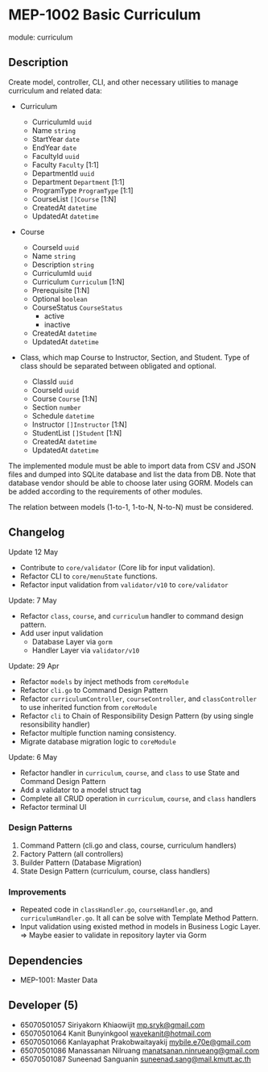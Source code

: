 # MEP-1002 Basic Curriculum

module: curriculum

## Description

Create model, controller, CLI, and other necessary utilities to manage curriculum
and related data:

- Curriculum

  - CurriculumId `uuid`
  - Name `string`
  - StartYear `date`
  - EndYear `date`
  - FacultyId `uuid`
  - Faculty `Faculty` [1:1]
  - DepartmentId `uuid`
  - Department `Department` [1:1]
  - ProgramType `ProgramType` [1:1]
  - CourseList `[]Course` [1:N]
  - CreatedAt `datetime`
  - UpdatedAt `datetime`

- Course

  - CourseId `uuid`
  - Name `string`
  - Description `string`
  - CurriculumId `uuid`
  - Curriculum `Curriculum` [1:N]
  - Prerequisite [1:N]
  - Optional `boolean`
  - CourseStatus `CourseStatus`
    - active
    - inactive
  - CreatedAt `datetime`
  - UpdatedAt `datetime`

- Class, which map Course to Instructor, Section, and Student. Type of class should be separated between obligated and optional.

  - ClassId `uuid`
  - CourseId `uuid`
  - Course `Course` [1:N]
  - Section `number`
  - Schedule `datetime`
  - Instructor `[]Instructor` [1:N]
  - StudentList `[]Student` [1:N]
  - CreatedAt `datetime`
  - UpdatedAt `datetime`

The implemented module must be able to import data from CSV and JSON files and dumped
into SQLite database and list the data from DB. Note that database vendor should be able
to choose later using GORM. Models can be added according to the requirements of other
modules.

The relation between models (1-to-1, 1-to-N, N-to-N) must be considered.

## Changelog

Update 12 May
- Contribute to `core/validator` (Core lib for input validation).
- Refactor CLI to `core/menuState` functions.
- Refactor input validation from `validator/v10` to `core/validator`

Update: 7 May

- Refactor `class`, `course`, and `curriculum` handler to command design pattern.
- Add user input validation
  - Database Layer via `gorm`
  - Handler Layer via `validator/v10`

Update: 29 Apr

- Refactor `models` by inject methods from `coreModule`
- Refactor `cli.go` to Command Design Pattern
- Refactor `curriculumController`, `courseController`, and `classController` to use inherited function from `coreModule`
- Refactor `cli` to Chain of Responsibility Design Pattern (by using single resonsibility handler)
- Refactor multiple function naming consistency.
- Migrate database migration logic to `coreModule`

Update: 6 May

- Refactor handler in `curriculum`, `course`, and `class` to use State and Command Design Pattern
- Add a validator to a model struct tag
- Complete all CRUD operation in `curriculum`, `course`, and `class` handlers
- Refactor terminal UI

### Design Patterns

1. Command Pattern (cli.go and class, course, curriculum handlers)
3. Factory Pattern (all controllers)
4. Builder Pattern (Database Migration)
5. State Design Pattern (curriculum, course, class handlers)

### Improvements

- Repeated code in `classHandler.go`, `courseHandler.go`, and `curriculumHandler.go`. It all can be solve with Template Method Pattern.
- Input validation using existed method in models in Business Logic Layer. => Maybe easier to validate in repository layter via Gorm

## Dependencies

- MEP-1001: Master Data

## Developer (5)

- 65070501057 Siriyakorn Khiaowijit mp.sryk@gmail.com
- 65070501064 Kanit Bunyinkgool wavekanit@hotmail.com
- 65070501066 Kanlayaphat Prakobwaitayakij mybile.e70e@gmail.com
- 65070501086 Manassanan Nilruang manatsanan.ninrueang@gmail.com
- 65070501087 Suneenad Sanguanin suneenad.sang@mail.kmutt.ac.th
